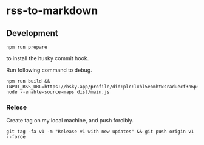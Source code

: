 # rss-to-markdown

## Development

    npm run prepare

to install the husky commit hook.

Run following command to debug.

    npm run build && INPUT_RSS_URL=https://bsky.app/profile/did:plc:lxhl5eomhtxsraduecf3n6p3/rss node --enable-source-maps dist/main.js

### Relese

Create tag on my local machine, and push forcibly.

    git tag -fa v1 -m "Release v1 with new updates" && git push origin v1 --force
